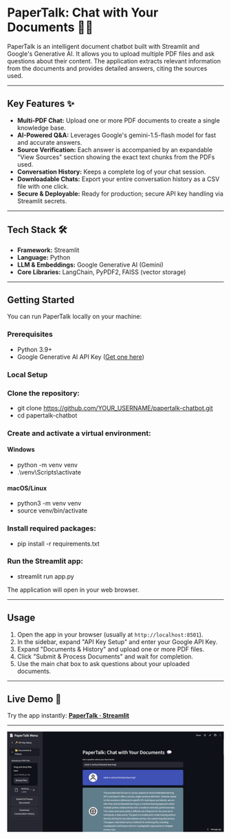 # PaperTalk: Chat with Your Documents 📄💬

PaperTalk is an intelligent document chatbot built with Streamlit and Google's Generative AI. It allows you to upload multiple PDF files and ask questions about their content. The application extracts relevant information from the documents and provides detailed answers, citing the sources used.

---

## Key Features ✨

- **Multi-PDF Chat:** Upload one or more PDF documents to create a single knowledge base.
- **AI-Powered Q&A:** Leverages Google's gemini-1.5-flash model for fast and accurate answers.
- **Source Verification:** Each answer is accompanied by an expandable "View Sources" section showing the exact text chunks from the PDFs used.
- **Conversation History:** Keeps a complete log of your chat session.
- **Downloadable Chats:** Export your entire conversation history as a CSV file with one click.
- **Secure & Deployable:** Ready for production; secure API key handling via Streamlit secrets.

---

## Tech Stack 🛠️

- **Framework:** Streamlit
- **Language:** Python
- **LLM & Embeddings:** Google Generative AI (Gemini)
- **Core Libraries:** LangChain, PyPDF2, FAISS (vector storage)

---

## Getting Started

You can run PaperTalk locally on your machine:

### Prerequisites

- Python 3.9+
- Google Generative AI API Key ([Get one here](https://ai.google.dev/))

### Local Setup

### Clone the repository:
- git clone https://github.com/YOUR_USERNAME/papertalk-chatbot.git
- cd papertalk-chatbot

### Create and activate a virtual environment:

#### Windows
- python -m venv venv
- .\venv\Scripts\activate

#### macOS/Linux
-  python3 -m venv venv
- source venv/bin/activate

### Install required packages:
- pip install -r requirements.txt

### Run the Streamlit app:
- streamlit run app.py

The application will open in your web browser.

---
## Usage

1. Open the app in your browser (usually at `http://localhost:8501`).
2. In the sidebar, expand "API Key Setup" and enter your Google API Key.
3. Expand "Documents & History" and upload one or more PDF files.
4. Click "Submit & Process Documents" and wait for completion.
5. Use the main chat box to ask questions about your uploaded documents.

---

## Live Demo 🚀

Try the app instantly:
**[PaperTalk · Streamlit](https://paper-talk-chatbot.streamlit.app/)**

---
![PaperTalk Homepage](homepage.png)
 
